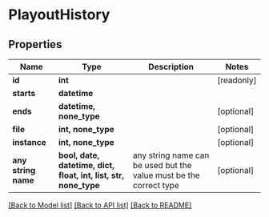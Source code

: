 # PlayoutHistory


## Properties
Name | Type | Description | Notes
------------ | ------------- | ------------- | -------------
**id** | **int** |  | [readonly] 
**starts** | **datetime** |  | 
**ends** | **datetime, none_type** |  | [optional] 
**file** | **int, none_type** |  | [optional] 
**instance** | **int, none_type** |  | [optional] 
**any string name** | **bool, date, datetime, dict, float, int, list, str, none_type** | any string name can be used but the value must be the correct type | [optional]

[[Back to Model list]](../README.md#documentation-for-models) [[Back to API list]](../README.md#documentation-for-api-endpoints) [[Back to README]](../README.md)


